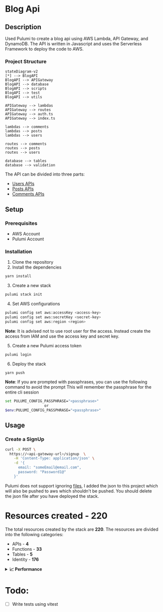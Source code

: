 # Blog Api

## Description

Used Pulumi to create a blog api using AWS Lambda, API Gateway, and DynamoDB. The API is written in Javascript and uses the Serverless Framework to deploy the code to AWS.

### Project Structure

```mermaid
stateDiagram-v2
[*] --> BlogAPI
BlogAPI --> APIGateway
BlogAPI --> database
BlogAPI --> scripts
BlogAPI --> test
BlogAPI --> utils

APIGateway --> lambdas
APIGateway --> routes
APIGateway --> auth.ts
APIGateway --> index.ts

lambdas --> comments
lambdas --> posts
lambdas --> users

routes --> comments
routes --> posts
routes --> users

database --> tables
database --> validation
```

The API can be divided into three parts:

- [Users APIs](./APIGateway/lambdas/users/)
- [Posts APIs](./APIGateway/lambdas/posts/)
- [Comments APIs](./APIGateway/lambdas/comments/)

## Setup

### Prerequisites

- AWS Account
- Pulumi Account

### Installation

1. Clone the repository
2. Install the dependencies

```bash
yarn install
```

3. Create a new stack

```bash
pulumi stack init
```

4. Set AWS configurations

```bash
pulumi config set aws:accessKey <access-key>
pulumi config set aws:secretKey <secret-key>
pulumi config set aws:region <region>
```

**Note**: It is advised not to use root user for the access. Instead create the access from IAM and use the access key and secret key.

5. Create a new Pulumi access token

```bash
pulumi login
```

6. Deploy the stack

```bash
yarn push
```

**Note**: If you are prompted with passphrases, you can use the following command to avoid the prompt This will remember the passphrase for the entire cli session

```bash
set PULUMI_CONFIG_PASSPHRASE="<passphrase>"
                  or
$env:PULUMI_CONFIG_PASSPHRASE="<passphrase>"
```

## Usage

### Create a SignUp

```bash
curl -X POST \
  https://<api-gateway-url>/signup  \
    -H 'Content-Type: application/json' \
    -d '{
      email: "someEmail@email.com",
      password: "Password1@"
    }'
```

Pulumi does not support ignoring [files](https://github.com/pulumi/pulumi/issues/9059), I added the json to this project which will also be pushed to aws which shouldn't be pushed. You should delete the json file after you have deployed the stack.

# Resources created - 220

The total resources created by the stack are **220**. The resources are divided into the following categories:

- APIs - **4**
- Functions - **33**
- Tables - **5**
- Identity - **176**

<details> 
  <summary><b>📈 Performance</b></summary>
</details>

# Todo:

- [ ] Write tests using vitest
